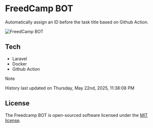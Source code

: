 # FreedCamp BOT

Automatically assign an ID before the task title based on Github Action.

![FreedCamp BOT](https://repository-images.githubusercontent.com/737932867/7d34798b-2680-471c-b089-a78a718d3d6a)

## Tech

- Laravel
- Docker
- Github Action

> [!NOTE]  
> History last updated on Thursday, May 22nd, 2025, 11:38:08 PM

## License

The Freedcamp BOT is open-sourced software licensed under the [MIT license](https://opensource.org/licenses/MIT).
